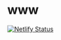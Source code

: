 # www

[![Netlify Status](https://api.netlify.com/api/v1/badges/6300821f-afea-45cc-8cf6-1fa36dd0f4ae/deploy-status)](https://app.netlify.com/sites/orne-io/deploys)
